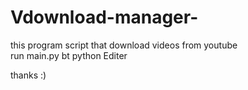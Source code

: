 # Vdownload-manager-
this program script that download videos from youtube  
run main.py bt python Editer

thanks :)
